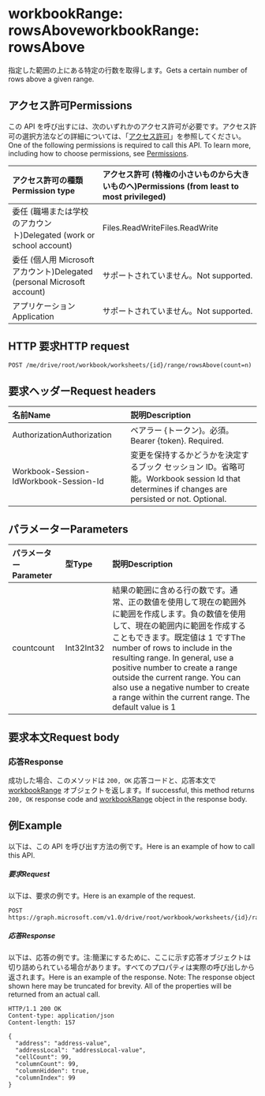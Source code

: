 # <a name="workbookrange-rowsabove"></a><span data-ttu-id="041f6-101">workbookRange: rowsAbove</span><span class="sxs-lookup"><span data-stu-id="041f6-101">workbookRange: rowsAbove</span></span>

<span data-ttu-id="041f6-102">指定した範囲の上にある特定の行数を取得します。</span><span class="sxs-lookup"><span data-stu-id="041f6-102">Gets a certain number of rows above a given range.</span></span>

## <a name="permissions"></a><span data-ttu-id="041f6-103">アクセス許可</span><span class="sxs-lookup"><span data-stu-id="041f6-103">Permissions</span></span>
<span data-ttu-id="041f6-p101">この API を呼び出すには、次のいずれかのアクセス許可が必要です。アクセス許可の選択方法などの詳細については、「[アクセス許可](../../../concepts/permissions_reference.md)」を参照してください。</span><span class="sxs-lookup"><span data-stu-id="041f6-p101">One of the following permissions is required to call this API. To learn more, including how to choose permissions, see [Permissions](../../../concepts/permissions_reference.md).</span></span>

|<span data-ttu-id="041f6-106">アクセス許可の種類</span><span class="sxs-lookup"><span data-stu-id="041f6-106">Permission type</span></span>      | <span data-ttu-id="041f6-107">アクセス許可 (特権の小さいものから大きいものへ)</span><span class="sxs-lookup"><span data-stu-id="041f6-107">Permissions (from least to most privileged)</span></span>              |
|:--------------------|:---------------------------------------------------------|
|<span data-ttu-id="041f6-108">委任 (職場または学校のアカウント)</span><span class="sxs-lookup"><span data-stu-id="041f6-108">Delegated (work or school account)</span></span> | <span data-ttu-id="041f6-109">Files.ReadWrite</span><span class="sxs-lookup"><span data-stu-id="041f6-109">Files.ReadWrite</span></span>    |
|<span data-ttu-id="041f6-110">委任 (個人用 Microsoft アカウント)</span><span class="sxs-lookup"><span data-stu-id="041f6-110">Delegated (personal Microsoft account)</span></span> | <span data-ttu-id="041f6-111">サポートされていません。</span><span class="sxs-lookup"><span data-stu-id="041f6-111">Not supported.</span></span>    |
|<span data-ttu-id="041f6-112">アプリケーション</span><span class="sxs-lookup"><span data-stu-id="041f6-112">Application</span></span> | <span data-ttu-id="041f6-113">サポートされていません。</span><span class="sxs-lookup"><span data-stu-id="041f6-113">Not supported.</span></span> |

## <a name="http-request"></a><span data-ttu-id="041f6-114">HTTP 要求</span><span class="sxs-lookup"><span data-stu-id="041f6-114">HTTP request</span></span>
<!-- { "blockType": "ignored" } -->
```http
POST /me/drive/root/workbook/worksheets/{id}/range/rowsAbove(count=n)

```
## <a name="request-headers"></a><span data-ttu-id="041f6-115">要求ヘッダー</span><span class="sxs-lookup"><span data-stu-id="041f6-115">Request headers</span></span>
| <span data-ttu-id="041f6-116">名前</span><span class="sxs-lookup"><span data-stu-id="041f6-116">Name</span></span>       | <span data-ttu-id="041f6-117">説明</span><span class="sxs-lookup"><span data-stu-id="041f6-117">Description</span></span>|
|:---------------|:----------|
| <span data-ttu-id="041f6-118">Authorization</span><span class="sxs-lookup"><span data-stu-id="041f6-118">Authorization</span></span>  | <span data-ttu-id="041f6-p102">ベアラー {トークン}。必須。</span><span class="sxs-lookup"><span data-stu-id="041f6-p102">Bearer {token}. Required.</span></span> |
| <span data-ttu-id="041f6-121">Workbook-Session-Id</span><span class="sxs-lookup"><span data-stu-id="041f6-121">Workbook-Session-Id</span></span>  | <span data-ttu-id="041f6-p103">変更を保持するかどうかを決定するブック セッション ID。省略可能。</span><span class="sxs-lookup"><span data-stu-id="041f6-p103">Workbook session Id that determines if changes are persisted or not. Optional.</span></span>|

## <a name="parameters"></a><span data-ttu-id="041f6-124">パラメーター</span><span class="sxs-lookup"><span data-stu-id="041f6-124">Parameters</span></span>

| <span data-ttu-id="041f6-125">パラメーター</span><span class="sxs-lookup"><span data-stu-id="041f6-125">Parameter</span></span>    | <span data-ttu-id="041f6-126">型</span><span class="sxs-lookup"><span data-stu-id="041f6-126">Type</span></span>   |<span data-ttu-id="041f6-127">説明</span><span class="sxs-lookup"><span data-stu-id="041f6-127">Description</span></span>|
|:---------------|:--------|:----------|
|<span data-ttu-id="041f6-128">count</span><span class="sxs-lookup"><span data-stu-id="041f6-128">count</span></span>|<span data-ttu-id="041f6-129">Int32</span><span class="sxs-lookup"><span data-stu-id="041f6-129">Int32</span></span>|<span data-ttu-id="041f6-p104">結果の範囲に含める行の数です。通常、正の数値を使用して現在の範囲外に範囲を作成します。負の数値を使用して、現在の範囲内に範囲を作成することもできます。既定値は 1 です</span><span class="sxs-lookup"><span data-stu-id="041f6-p104">The number of rows to include in the resulting range. In general, use a positive number to create a range outside the current range. You can also use a negative number to create a range within the current range. The default value is 1</span></span>|

## <a name="request-body"></a><span data-ttu-id="041f6-134">要求本文</span><span class="sxs-lookup"><span data-stu-id="041f6-134">Request body</span></span>

### <a name="response"></a><span data-ttu-id="041f6-135">応答</span><span class="sxs-lookup"><span data-stu-id="041f6-135">Response</span></span>
<span data-ttu-id="041f6-136">成功した場合、このメソッドは `200, OK` 応答コードと、応答本文で [workbookRange](../resources/range.md) オブジェクトを返します。</span><span class="sxs-lookup"><span data-stu-id="041f6-136">If successful, this method returns `200, OK` response code and [workbookRange](../resources/range.md) object in the response body.</span></span>

## <a name="example"></a><span data-ttu-id="041f6-137">例</span><span class="sxs-lookup"><span data-stu-id="041f6-137">Example</span></span>
<span data-ttu-id="041f6-138">以下は、この API を呼び出す方法の例です。</span><span class="sxs-lookup"><span data-stu-id="041f6-138">Here is an example of how to call this API.</span></span>
##### <a name="request"></a><span data-ttu-id="041f6-139">要求</span><span class="sxs-lookup"><span data-stu-id="041f6-139">Request</span></span>
<span data-ttu-id="041f6-140">以下は、要求の例です。</span><span class="sxs-lookup"><span data-stu-id="041f6-140">Here is an example of the request.</span></span>
<!-- {
  "blockType": "request",
  "name": "workbookrange_rowsAbove"
}-->
```http
POST https://graph.microsoft.com/v1.0/drive/root/workbook/worksheets/{id}/range/rowsAbove(count=2)
```

##### <a name="response"></a><span data-ttu-id="041f6-141">応答</span><span class="sxs-lookup"><span data-stu-id="041f6-141">Response</span></span>
<span data-ttu-id="041f6-p105">以下は、応答の例です。注:簡潔にするために、ここに示す応答オブジェクトは切り詰められている場合があります。すべてのプロパティは実際の呼び出しから返されます。</span><span class="sxs-lookup"><span data-stu-id="041f6-p105">Here is an example of the response. Note: The response object shown here may be truncated for brevity. All of the properties will be returned from an actual call.</span></span>
<!-- {
  "blockType": "response",
  "truncated": true,
  "@odata.type": "microsoft.graph.range"
} -->
```http
HTTP/1.1 200 OK
Content-type: application/json
Content-length: 157

{
  "address": "address-value",
  "addressLocal": "addressLocal-value",
  "cellCount": 99,
  "columnCount": 99,
  "columnHidden": true,
  "columnIndex": 99
}
```